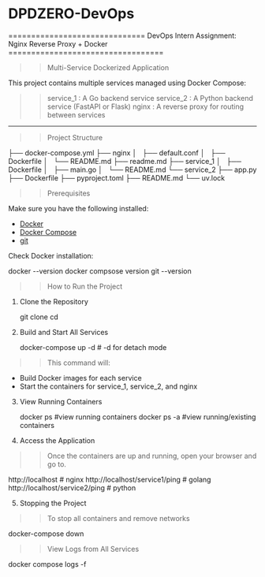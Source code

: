 # DPDZERO-DevOps

==============================  DevOps Intern Assignment: Nginx Reverse Proxy + Docker ==================================

>> Multi-Service Dockerized Application

This project contains multiple services managed using Docker Compose:

>> service_1 : A Go backend service
>> service_2 : A Python backend service (FastAPI or Flask)
>> nginx : A reverse proxy for routing between services

---

>> Project Structure


├── docker-compose.yml
├── nginx
│   ├── default.conf
│   ├── Dockerfile
│   └── README.md
├── readme.md
├── service_1
│   ├── Dockerfile
│   ├── main.go
│   └── README.md
└── service_2
    ├── app.py
    ├── Dockerfile
    ├── pyproject.toml
    ├── README.md
    └── uv.lock



>> Prerequisites

Make sure you have the following installed:

- [Docker](https://www.docker.com/products/docker-desktop)
- [Docker Compose](https://docs.docker.com/compose/install/)
- [git](https://git-scm.com/downloads/linux)

Check Docker installation:

docker --version
docker compsose version
git --version


>>  How to Run the Project

1. Clone the Repository

   git clone <your-repo-url>
   cd <project-directory>

2. Build and Start All Services
   
   docker-compose up -d # -d for detach mode

>> This command will:

- Build Docker images for each service
- Start the containers for service_1, service_2, and nginx

3. View Running Containers

   docker ps  #view running containers
   docker ps -a  #view running/existing containers

4. Access the Application

>> Once the containers are up and running, open your browser and go to.

http://localhost # nginx
http://localhost/service1/ping # golang
http://localhost/service2/ping # python

5. Stopping the Project

>>To stop all containers and remove networks

docker-compose down

>> View Logs from All Services

docker compose logs -f
